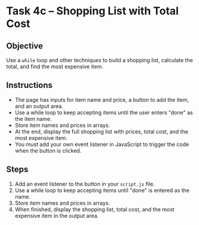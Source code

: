 # Task 4c – Shopping List with Total Cost

## Objective
Use a `while` loop and other techniques to build a shopping list, calculate the total, and find the most expensive item.

## Instructions
- The page has inputs for item name and price, a button to add the item, and an output area.
- Use a while loop to keep accepting items until the user enters "done" as the item name.
- Store item names and prices in arrays.
- At the end, display the full shopping list with prices, total cost, and the most expensive item.
- You must add your own event listener in JavaScript to trigger the code when the button is clicked.

## Steps
1. Add an event listener to the button in your `script.js` file.
2. Use a while loop to keep accepting items until "done" is entered as the name.
3. Store item names and prices in arrays.
4. When finished, display the shopping list, total cost, and the most expensive item in the output area.
